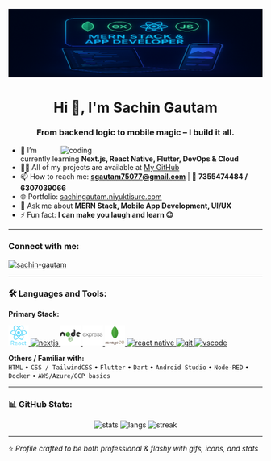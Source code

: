 ![MasterHead](https://github.com/SachinGautam1913/SachinGautam1913/blob/main/githubkibbg.png)

<h1 align="center">Hi 👋, I'm Sachin Gautam</h1>
<h3 align="center">From backend logic to mobile magic – I build it all.</h3>

<img align="right" alt="coding" width="400" src="https://cdn.dribbble.com/users/1162077/screenshots/3848914/programmer.gif">

- 🌱 I’m currently learning **Next.js, React Native, Flutter, DevOps & Cloud**  
- 👨‍💻 All of my projects are available at [My GitHub](https://github.com/SachinGautam1913)  
- 📫 How to reach me: **sgautam75077@gmail.com** | 📱 **7355474484 / 6307039066**  
- 🌐 Portfolio: [sachingautam.niyuktisure.com](https://sachingautam.niyuktisure.com/)  
- 💬 Ask me about **MERN Stack, Mobile App Development, UI/UX**  
- ⚡ Fun fact: **I can make you laugh and learn 😉**  

---

<h3 align="left">Connect with me:</h3>
<p align="left">
<a href="https://www.linkedin.com/in/sachin-gautam11110112/" target="blank"><img align="center" src="https://raw.githubusercontent.com/rahuldkjain/github-profile-readme-generator/master/src/images/icons/Social/linked-in-alt.svg" alt="sachin-gautam" height="30" width="40" /></a>
</p>

---

<h3 align="left">🛠️ Languages and Tools:</h3>

**Primary Stack:**  
<p align="left">
  <a href="https://reactjs.org/" target="_blank"> <img src="https://raw.githubusercontent.com/devicons/devicon/master/icons/react/react-original-wordmark.svg" alt="react" width="40" height="40"/> </a>
  <a href="https://nextjs.org/" target="_blank"> <img src="https://cdn.worldvectorlogo.com/logos/nextjs-2.svg" alt="nextjs" width="40" height="40"/> </a>
  <a href="https://nodejs.org/" target="_blank"> <img src="https://raw.githubusercontent.com/devicons/devicon/master/icons/nodejs/nodejs-original-wordmark.svg" alt="nodejs" width="40" height="40"/> </a>
  <a href="https://expressjs.com" target="_blank"> <img src="https://raw.githubusercontent.com/devicons/devicon/master/icons/express/express-original-wordmark.svg" alt="express" width="40" height="40"/> </a>
  <a href="https://www.mongodb.com/" target="_blank"> <img src="https://raw.githubusercontent.com/devicons/devicon/master/icons/mongodb/mongodb-original-wordmark.svg" alt="mongodb" width="40" height="40"/> </a>
  <a href="https://reactnative.dev/" target="_blank"> <img src="https://reactnative.dev/img/header_logo.svg" alt="react native" width="40" height="40"/> </a>
  <a href="https://git-scm.com/" target="_blank"> <img src="https://www.vectorlogo.zone/logos/git-scm/git-scm-icon.svg" alt="git" width="40" height="40"/> </a>
  <a href="https://code.visualstudio.com/" target="_blank"> <img src="https://cdn.worldvectorlogo.com/logos/visual-studio-code-1.svg" alt="vscode" width="40" height="40"/> </a>
</p>

**Others / Familiar with:**  
`HTML` • `CSS / TailwindCSS` • `Flutter` • `Dart` • `Android Studio` • `Node-RED` • `Docker` • `AWS/Azure/GCP basics`

---

<h3 align="left">📊 GitHub Stats:</h3>

<p align="center">
  <img src="https://github-readme-stats.vercel.app/api?username=SachinGautam1913&show_icons=true&theme=radical" alt="stats" />
  <img src="https://github-readme-stats.vercel.app/api/top-langs/?username=SachinGautam1913&layout=compact&theme=radical" alt="langs" />
  <img src="https://github-readme-streak-stats.herokuapp.com/?user=SachinGautam1913&theme=radical" alt="streak" />
</p>

---

⭐️ *Profile crafted to be both professional & flashy with gifs, icons, and stats*
